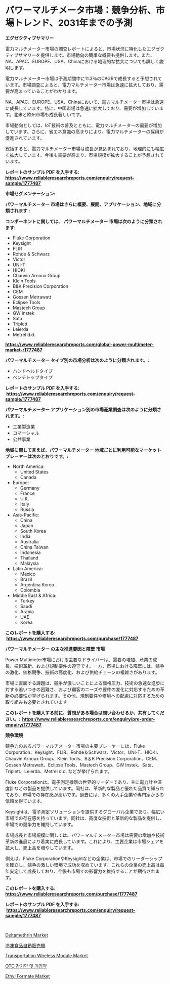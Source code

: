 <p><h1>パワーマルチメータ市場：競争分析、市場トレンド、2031年までの予測</h1></p><p><strong>エグゼクティブサマリー</strong></p>
<p><p>電力マルチメーター市場の調査レポートによると、市場状況に特化したエグゼクティブサマリーを提供します。市場動向の簡単な概要も提供します。また、NA、APAC、EUROPE、USA、Chinaにおける地理的な拡大についても詳しく説明します。</p><p>電力マルチメーター市場は予測期間中に11.3％のCAGRで成長すると予想されています。市場調査によると、電力マルチメーター市場は急速に拡大しており、需要が高まっていることがわかります。</p><p>NA、APAC、EUROPE、USA、Chinaにおいて、電力マルチメーター市場は急速に成長しています。特に、中国市場は急速に拡大しており、需要が増加しています。北米と欧州市場も成長著しいです。</p><p>市場動向としては、IoT技術の普及とともに、電力マルチメーターの需要が増加しています。さらに、省エネ意識の高まりにより、電力マルチメーターの採用が促進されています。</p><p>総括すると、電力マルチメーター市場は成長が見込まれており、地理的にも幅広く拡大しています。今後も需要が高まり、市場規模が拡大することが予想されています。</p></p>
<p><strong>レポートのサンプル PDF を入手する: <a href="https://www.reliableresearchreports.com/enquiry/request-sample/1777487">https://www.reliableresearchreports.com/enquiry/request-sample/1777487</a></strong></p>
<p><strong>市場セグメンテーション:</strong></p>
<p><strong> パワーマルチメーター 市場はさらに概要、展開、アプリケーション、地域に分類されます :</strong></p>
<p><strong>コンポーネントに関しては、 パワーマルチメーター 市場は次のように分類されます: &nbsp;</strong></p>
<p><ul><li>Fluke Corporation</li><li>Keysight</li><li>FLIR</li><li>Rohde & Schwarz</li><li>Victor</li><li>UNI-T</li><li>HIOKI</li><li>Chauvin Arnoux Group</li><li>Klein Tools</li><li>B&K Precision Corporation</li><li>CEM</li><li>Gossen Metrawatt</li><li>Eclipse Tools</li><li>Mastech Group</li><li>GW Instek</li><li>Sata</li><li>Triplett</li><li>Leierda</li><li>Metrel d.d.</li></ul></p>
<p><strong><a href="https://www.reliableresearchreports.com/global-power-multimeter-market-r1777487">https://www.reliableresearchreports.com/global-power-multimeter-market-r1777487</a></strong></p>
<p><strong> パワーマルチメーター タイプ別の市場分析は次のように分類されます。:</strong></p>
<p><ul><li>ハンドヘルドタイプ</li><li>ベンチトップタイプ</li></ul></p>
<p><strong>レポートのサンプル PDF を入手する: &nbsp;<a href="https://www.reliableresearchreports.com/enquiry/request-sample/1777487">https://www.reliableresearchreports.com/enquiry/request-sample/1777487</a></strong></p>
<p><strong> パワーマルチメーター アプリケーション別の市場産業調査は次のように分類されます。:</strong></p>
<p><ul><li>工業製造業</li><li>コマーシャル</li><li>公共事業</li></ul></p>
<p><strong>地域に関して言えば、パワーマルチメーター 地域ごとに利用可能なマーケットプレーヤーは次のとおりです。:</strong></p>
<p><ul>
    <li>
        North America:
        <ul>
            <li>United States</li>
            <li>Canada</li>
        </ul>
    </li>
    <li>
        Europe:
        <ul>
            <li>Germany</li>
            <li>France</li>
            <li>U.K.</li>
            <li>Italy</li>
            <li>Russia</li>
        </ul>
    </li>
    <li>
        Asia-Pacific:
        <ul>
            <li>China</li>
            <li>Japan</li>
            <li>South Korea</li>
            <li>India</li>
            <li>Australia</li>
            <li>China Taiwan</li>
            <li>Indonesia</li>
            <li>Thailand</li>
            <li>Malaysia</li>
        </ul>
    </li>
    <li>
        Latin America:
        <ul>
            <li>Mexico</li>
            <li>Brazil</li>
            <li>Argentina Korea</li>
            <li>Colombia</li>
        </ul>
    </li>
    <li>
        Middle East & Africa:
        <ul>
            <li>Turkey</li>
            <li>Saudi</li>
            <li>Arabia</li>
            <li>UAE</li>
            <li>Korea</li>
        </ul>
    </li>
    </ul></p>
<p><strong>このレポートを購入する: &nbsp;<a href="https://www.reliableresearchreports.com/purchase/1777487">https://www.reliableresearchreports.com/purchase/1777487</a></strong></p>
<p><strong>パワーマルチメーター の主な推進要因と障壁 市場</strong></p>
<p><p>Power Multimeter市場における主要なドライバーは、需要の増加、産業の成長、技術革新、および規制要件の遵守です。一方、市場における障壁には、競争の激化、価格競争、技術の高度化、および供給チェーンの複雑さがあります。</p><p>市場に直面する課題は、競争が激しいことによる価格圧力、技術の急速な進歩に対する追いつきの困難さ、および顧客のニーズや要件の変化に対応するための革新の必要性が挙げられます。その他、規制要件や環境への配慮に対応するための取り組みも必要とされています。</p></p>
<p><strong>このレポートを購入する前に、質問がある場合は問い合わせるか、共有してください。:&nbsp; <a href="https://www.reliableresearchreports.com/enquiry/pre-order-enquiry/1777487">https://www.reliableresearchreports.com/enquiry/pre-order-enquiry/1777487</a></strong></p>
<p><strong>競争環境</strong></p>
<p><p>競争力のあるパワーマルチメーター市場の主要プレーヤーには、Fluke Corporation、Keysight、FLIR、Rohde＆Schwarz、Victor、UNI-T、HIOKI、Chauvin Arnoux Group、Klein Tools、B＆K Precision Corporation、CEM、Gossen Metrawatt、Eclipse Tools、Mastech Group、GW Instek、Sata、Triplett、Leierda、Metrel d.d. などが挙げられます。</p><p>Fluke Corporationは、電子測定機器の世界的リーダーであり、主に電力計や温度計などの製品を提供しています。同社は、革新的な製品と優れた品質で知られており、市場での存在感が高いです。過去には、多くの大手企業や専門家からの信頼を得ています。</p><p>Keysightは、電子測定ソリューションを提供するグローバル企業であり、幅広い市場での存在感を持っています。同社は、高度な技術と革新的な製品を提供し、市場での競争力を維持しています。</p><p>市場成長と市場規模に関しては、パワーマルチメーター市場は需要の増加や技術革新の進展により着実に成長しています。これにより、主要企業は市場シェアを拡大し、売上高を増やしています。</p><p>例えば、Fluke CorporationやKeysightなどの企業は、市場でのリーダーシップを確立し、競争の激しい環境で成功を収めています。これらの企業の売上高は毎年安定して成長しており、今後も市場での影響力を維持することが期待されます。</p></p>
<p><strong>このレポートを購入する: &nbsp; <a href="https://www.reliableresearchreports.com/purchase/1777487">https://www.reliableresearchreports.com/purchase/1777487</a></strong></p>
<p><strong>レポートのサンプル PDF を入手する: &nbsp;<a href="https://www.reliableresearchreports.com/enquiry/request-sample/1777487">https://www.reliableresearchreports.com/enquiry/request-sample/1777487</a></strong><strong></strong></p>
<p>&nbsp;</p>
<p><p><a href="https://issuu.com/reportprime-2/docs/deltamethrin-market-size-2030.pptx">Deltamethrin Market</a></p><p><a href="https://medium.com/@idellamante2023/%E5%86%B7%E5%87%8D%E9%A3%9F%E5%93%81%E8%87%AA%E5%8B%95%E8%B2%A9%E5%A3%B2%E6%A9%9F%E3%81%AE%E5%B8%82%E5%A0%B4%E3%81%AF-%E5%B8%82%E5%A0%B4%E3%82%B7%E3%82%A7%E3%82%A2-%E5%B8%82%E5%A0%B4%E3%83%88%E3%83%AC%E3%83%B3%E3%83%89-%E5%B8%82%E5%A0%B4%E6%88%90%E9%95%B7%E3%81%AB%E9%96%A2%E3%81%99%E3%82%8B%E6%83%85%E5%A0%B1%E3%82%92%E6%8F%90%E4%BE%9B%E3%81%97%E3%81%BE%E3%81%99-88981d7d1ca4">冷凍食品自動販売機</a></p><p><a href="https://sudsy-motorcycle-bbc.notion.site/Transportation-Wireless-Module-Market-Trends-Forecast-and-Competitive-Analysis-to-2031-300a4e06035d4cde8927008a291c94c9">Transportation Wireless Module Market</a></p><p><a href="https://github.com/vs019sa3m8x/Market-Research-Report-List-1/blob/main/563410323656.md">OTC 감기약 및 기침약</a></p><p><a href="https://issuu.com/reportprime-2/docs/ethyl-formate-market-size-2030.pptx">Ethyl Formate Market</a></p></p>